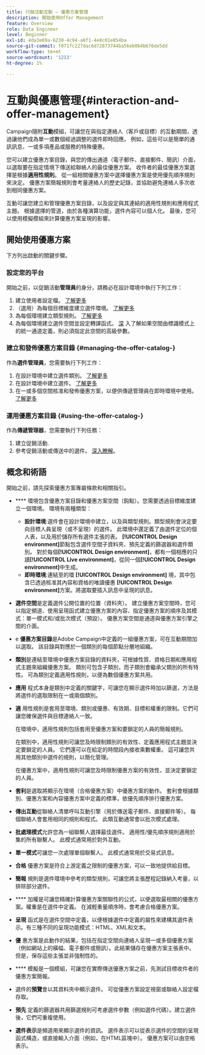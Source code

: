 ```yaml
---
title: 行銷活動互動 — 優惠方案管理
description: 開始使用Offer Management
feature: Overview
role: Data Engineer
level: Beginner
exl-id: 4da3e69a-6230-4c94-a6f1-4e8c01e854ba
source-git-commit: f071fc227dac6d72873744ba56eb0b4b676de5dd
workflow-type: tm+mt
source-wordcount: '1213'
ht-degree: 1%

---
```


# 互動與優惠管理{#interaction-and-offer-management}

Campaign隨附&#x200B;**互動**&#x200B;模組，可讓您在與指定連絡人（客戶或目標）的互動期間，透過讓他們成為單一或數個經過調整的選件即時回應。 例如，這些可以是簡單的通訊訊息、一或多項產品或服務的特殊優惠。

您可以建立優惠方案目錄，與您的傳出通道（電子郵件、直接郵件、簡訊）介面，以選取要在指定情境下傳送給聯絡人的最佳優惠方案。 收件者的最佳優惠方案選擇是根據&#x200B;**適用性規則**。 從一組相關優惠方案中選擇優惠方案是使用優先順序規則來決定。 優惠方案簡報規則會考量連絡人的歷史記錄，並協助避免連絡人多次收到相同優惠方案。

互動可讓您建立和管理優惠方案目錄，以及設定與其連結的適用性規則和應用程式主題。 根據選擇的管道，由於各種演算功能，選件內容可以個人化。 最後，您可以使用模擬模組來計算優惠方案呈現的影響。

## 開始使用優惠方案

下方列出啟動的關鍵步驟。

### 設定您的平台

開始之前，以促銷活動&#x200B;**管理員**&#x200B;的身分，請務必在設計環境中執行下列工作：

1. 建立使用者設定檔。 [了解更多](interaction-operators.md)
1. （選用）為每個目標維度建立選件環境。 [了解更多](interaction-env.md)
1. 為每個環境建立類型規則。 [了解更多](interaction-offer.md#offer-presentation)
1. 為每個環境建立選件空間並設定轉譯函式。 [深](interaction-offer-spaces.md)
入了解如果空間由標識模式上的統一通道定義，則必須指定此空間的高級參數。

### 建立和發佈優惠方案目錄 {#managing-the-offer-catalog-}

作為&#x200B;**選件管理員**，您需要執行下列工作：

1. 在設計環境中建立選件類別。 [了解更多](interaction-offer-catalog.md#creating-offer-categories)
1. 在設計環境中建立選件。 [了解更多](interaction-offer.md)
1. 在一或多個空間核准和發佈優惠方案，以便供傳遞管理員在即時環境中使用。 [了解更多](interaction-offer.md#approve-offers)

### 運用優惠方案目錄 {#using-the-offer-catalog-}

作為&#x200B;**傳遞管理器**，您需要執行下列任務：

1. 建立促銷活動.
1. 參考促銷活動或傳送中的選件。 [深入瞭解](interaction-send-offers.md)。


## 概念和術語

開始之前，請先探索優惠方案專屬條款和相關指引。

* **** 環境包含優惠方案目錄和優惠方案空間（鈎點）。您需要透過目標維度建立一個環境。
環境有兩種類型：

   * **設計環境**:選件會在設計環境中建立，以及與類型規則。類型規則會決定要向目標人員呈現（或不呈現）的選件。 此環境中還定義了由選件定位的個人表，以及用於儲存所有選件主張的表。 **[!UICONTROL Design environment]**&#x200B;節點包含選件空間子資料夾、預先定義的篩選器和選件類別。 對於每個&#x200B;**[!UICONTROL Design environment]**，都有一個相應的只讀&#x200B;**[!UICONTROL Live environment]**，從同一個&#x200B;**[!UICONTROL Design environment]**&#x200B;中生成。
   * **即時環境**:連結至的環 **[!UICONTROL Design environment]** 境，其中包含已透過核准其內容和資格的唯讀優惠 **[!UICONTROL Design environment]**&#x200B;方案。將選取要插入訊息中呈現的訊息。

* **選件空間**&#x200B;是定義選件公開位置的位置（資料夾）。 建立優惠方案空間時，您可以指定頻道、使用呈現函式建立優惠方案的內容、指定優惠方案的順序及其模式：單一模式和/或批次模式（預設）。 優惠方案空間是通道與優惠方案引擎之間的介面。
* e **優惠方案目錄**&#x200B;是Adobe Campaign中定義的一組優惠方案，可在互動期間加以選取。 該目錄與對應於一個類別的每個節點分層地組織。
* **類別**&#x200B;是連結至環境中優惠方案目錄的資料夾，可根據性質、資格日期和應用程式主題來組織優惠方案。 類別可包含子類別，而子類別會繼承父類別的所有特性。 可為類別定義適用性規則，以便為數個優惠方案共用。
* **應用** 程式本身是類別中定義的關鍵字，可讓您在顯示選件時加以篩選，方法是將選件的選取限制在一或兩個類別。
* **適** 用性規則是套用至環境、類別或優惠、有效期、目標和權重的限制。它們可讓您確保選件與目標連絡人一致。

   在環境中，適用性規則包括套用至優惠方案和要鎖定的人員的簡報規則。

   在類別中，適用性規則可讓您及時限制類別的有效性、定義應用程式主題並決定要鎖定的人員。 它們還可以在給定的時間段內接收乘數權重。 這可讓您共用其他類別中選件的規則，以簡化管理。

   在優惠方案中，適用性規則可讓您及時限制優惠方案的有效性，並決定要鎖定的人員。

* **套利**&#x200B;是選取將顯示在環境（合格優惠方案）中優惠方案的動作。 套利會根據類別、優惠方案和內容優惠方案中定義的標準，依優先順序排行優惠方案。
* **傳出互動**&#x200B;從聯絡人清單呼叫互動引擎（用於傳送電子郵件、直接郵件等）。 每個聯絡人會套用相同的規則和程式。 此類互動通常會以批次模式處理。
* **批處理模式**&#x200B;允許您為一組聯繫人選擇最佳選件。 適用性/優先順序規則適用於集的所有聯繫人。 此模式通常用於對外互動。
* **單一模式**&#x200B;可讓您一次處理單個聯繫人。 此模式通常用於交易式訊息。
* **合格** 優惠方案是符合上游定義之限制的優惠方案，可以一致地提供給目標。
* **簡報** 規則是選件環境中參考的類型規則，可讓您將主張歷程記錄納入考量，以排除部分選件。
* **** 加權是可讓您精確計算優惠方案關聯性的公式，以便選取最相關的優惠方案。權重是在選件中定義。 在減輕重量順序時，會考慮合格優惠方案。
* **呈現** 函式是在選件空間中定義，以便根據選件中定義的屬性來建構其選件表示。有三種不同的呈現功能模式：HTML、XML和文本。
* **優** 惠方案是此動作的結果，包括在指定空間向連絡人呈現一或多個優惠方案（例如網站上的橫幅、電子郵件或簡訊）。此結果儲存在優惠方案主張表中。 但是，保存這些主張並非強制性的。
* **** 模擬是一個模組，可讓您在實際傳送優惠方案之前，先測試目標收件者的優惠方案簡報。
* 選件的&#x200B;**預覽**&#x200B;會以其資料夾中顯示選件。 可從優惠方案設定視窗或聯絡人設定檔存取。
* **預先** 定義的篩選器共用篩選規則可考慮選件參數（例如選件代碼）。建立選件後，它們可重複使用。
* **選件表示**&#x200B;是頻道用來顯示選件的資訊。 選件表示可以從表示選件的空間的呈現函式構造，或直接輸入介面（例如，在HTML區塊中）。 優惠方案可以由空格表示。
